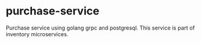 # purchase-service
Purchase service using golang grpc and postgresql. This service is part of inventory microservices.
